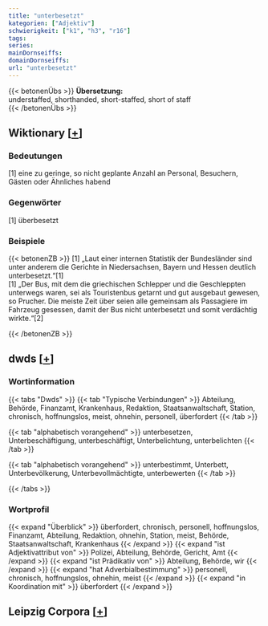 ```yaml
---
title: "unterbesetzt"
kategorien: ["Adjektiv"]
schwierigkeit: ["k1", "h3", "r16"]
tags:
series:
mainDornseiffs:
domainDornseiffs:
url: "unterbesetzt"
---
```


{{< betonenÜbs >}}
**Übersetzung:**  
understaffed, shorthanded, short-staffed, short of staff  
{{< /betonenÜbs >}}

## Wiktionary [[+](https://de.wiktionary.org/wiki/unterbesetzt)]

### Bedeutungen
[1] eine zu geringe, so nicht geplante Anzahl an Personal, Besuchern, Gästen oder Ähnliches habend  

### Gegenwörter
[1] überbesetzt  

### Beispiele
{{< betonenZB >}}
[1] „Laut einer internen Statistik der Bundesländer sind unter anderem die Gerichte in Niedersachsen, Bayern und Hessen deutlich unterbesetzt.“[1]  
[1] „Der Bus, mit dem die griechischen Schlepper und die Geschleppten unterwegs waren, sei als Touristenbus getarnt und gut ausgebaut gewesen, so Prucher. Die meiste Zeit über seien alle gemeinsam als Passagiere im Fahrzeug gesessen, damit der Bus nicht unterbesetzt und somit verdächtig wirkte.“[2]  

{{< /betonenZB >}}


## dwds [[+](https://www.dwds.de/wb/unterbesetzt)]

### Wortinformation
{{< tabs "Dwds" >}}
{{< tab "Typische Verbindungen" >}}
Abteilung, Behörde, Finanzamt, Krankenhaus, Redaktion, Staatsanwaltschaft, Station, chronisch, hoffnungslos, meist, ohnehin, personell, überfordert
{{< /tab >}}

{{< tab "alphabetisch vorangehend" >}}
unterbesetzen, Unterbeschäftigung, unterbeschäftigt, Unterbelichtung, unterbelichten
{{< /tab >}}

{{< tab "alphabetisch vorangehend" >}}
unterbestimmt, Unterbett, Unterbevölkerung, Unterbevollmächtigte, unterbewerten
{{< /tab >}}

{{< /tabs >}}

### Wortprofil
{{< expand "Überblick" >}} überfordert, chronisch, personell, hoffnungslos, Finanzamt, Abteilung, Redaktion, ohnehin, Station, meist, Behörde, Staatsanwaltschaft, Krankenhaus {{< /expand >}}
{{< expand "ist Adjektivattribut von" >}} Polizei, Abteilung, Behörde, Gericht, Amt {{< /expand >}}
{{< expand "ist Prädikativ von" >}} Abteilung, Behörde, wir {{< /expand >}}
{{< expand "hat Adverbialbestimmung" >}} personell, chronisch, hoffnungslos, ohnehin, meist {{< /expand >}}
{{< expand "in Koordination mit" >}} überfordert {{< /expand >}}

## Leipzig Corpora [[+](https://corpora.uni-leipzig.de/en/res?word=unterbesetzt&corpusId=deu_newscrawl-public_2018)]

